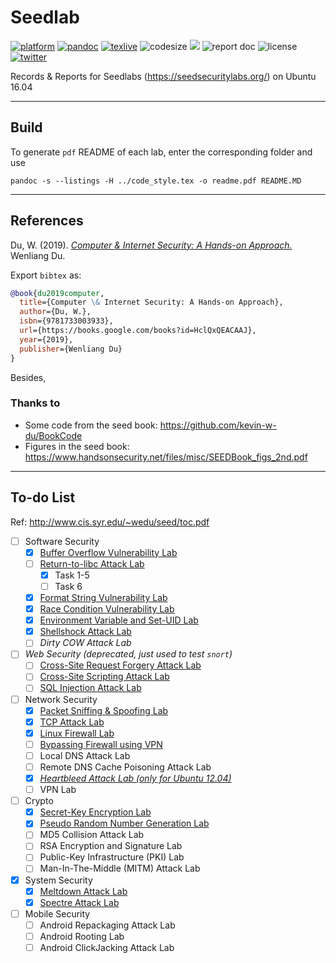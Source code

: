 # Seedlab
[![platform](https://img.shields.io/static/v1?label=ubuntu&message=16.04&color=critical&style=flat-square)](https://seedsecuritylabs.org/lab_env.html/)
[![pandoc](https://img.shields.io/static/v1?label=pandoc&message=2.9.1.1&color=yellowgreen&style=flat-square)](https://pandoc.org/)
[![texlive](https://img.shields.io/static/v1?label=TeXLive&message=2019&color=informational&style=flat-square)](https://www.tug.org/texlive/)
![codesize](https://img.shields.io/github/languages/code-size/li-xin-yi/seedlab?style=flat-square)
![](https://img.shields.io/github/commit-activity/m/li-xin-yi/seedlab?color=ffb7c5&style=flat-square)
![report doc](https://img.shields.io/static/v1?label=docs&message=PDF&color=A9A9A9&style=flat-square)
![license](https://img.shields.io/github/license/li-xin-yi/seedlab?style=flat-square)
[![twitter](https://img.shields.io/twitter/follow/yangzhou301?label=Xinyi%20Li%40yangzhou301&style=flat-square)](https://twitter.com/yangzhou301)

Records & Reports for Seedlabs (https://seedsecuritylabs.org/) on Ubuntu 16.04

---

## Build

To generate `pdf` README of each lab, enter the corresponding folder and use

```
pandoc -s --listings -H ../code_style.tex -o readme.pdf README.MD
```

---

## References

Du, W. (2019). [*Computer & Internet Security: A Hands-on Approach.*](https://www.handsonsecurity.net/) Wenliang Du.

Export `bibtex` as:

```bibtex
@book{du2019computer,
  title={Computer \& Internet Security: A Hands-on Approach},
  author={Du, W.},
  isbn={9781733003933},
  url={https://books.google.com/books?id=HclQxQEACAAJ},
  year={2019},
  publisher={Wenliang Du}
}
```

Besides,

### Thanks to

- Some code from the seed book: https://github.com/kevin-w-du/BookCode
- Figures in the seed book: https://www.handsonsecurity.net/files/misc/SEEDBook_figs_2nd.pdf 

---

## To-do List

Ref: http://www.cis.syr.edu/~wedu/seed/toc.pdf

- [ ] Software Security
    - [x] [Buffer Overflow Vulnerability Lab](./Buffer-Overflow)
    - [ ] [Return-to-libc Attack Lab](./Return-to-libc-Attack)
        - [x] Task 1-5
        - [ ] Task 6
    - [x] [Format String Vulnerability Lab](./Format-String-Vulnerability)
    - [x] [Race Condition Vulnerability Lab](./Race-Condition-Vulnerability)
    - [x] [Environment Variable and Set-UID Lab](Environment-Variable-and-Set-UID-Program-Lab)
    - [x] [Shellshock Attack Lab](./Shellshock-Attack)
    - [ ] *Dirty COW Attack Lab*
- [ ] *Web Security (deprecated, just used to test `snort`)*
    - [ ] [Cross-Site Request Forgery Attack Lab](./Cross-Site-Request-Forgery)
    - [ ] [Cross-Site Scripting Attack Lab](./Cross-Site-Scripting-Attack)
    - [ ] [SQL Injection Attack Lab](./SQL-Injection-Attack)
- [ ] Network Security
    - [x] [Packet Sniffing & Spoofing Lab](./Packet-Sniffing-and-Spoofing)
    - [x] [TCP Attack Lab](./TCP-IP-Attack)
    - [x] [Linux Firewall Lab](./Firewall-Exploration)
    - [ ] [Bypassing Firewall using VPN](./Firewall-VPN)
    - [ ] Local DNS Attack Lab
    - [ ] Remote DNS Cache Poisoning Attack Lab
    - [x] [*Heartbleed Attack Lab (only for Ubuntu 12.04)*](./Heartbleed-Attack)
    - [ ] VPN Lab
- [ ] Crypto
    - [x]  [Secret-Key Encryption Lab](./Secret-Key-Encryption)
    - [x]  [Pseudo Random Number Generation Lab](./Pseudo-Random-Number-Generation)
    - [ ]  MD5 Collision Attack Lab
    - [ ]  RSA Encryption and Signature Lab
    - [ ]  Public-Key Infrastructure (PKI) Lab
    - [ ]  Man-In-The-Middle (MITM) Attack Lab
- [x] System Security
    - [x] [Meltdown Attack Lab](./Meltdown-Attack)
    - [x] [Spectre Attack Lab](./Spectre-Attack)
- [ ] Mobile Security
    - [ ] Android Repackaging Attack Lab
    - [ ] Android Rooting Lab
    - [ ] Android ClickJacking Attack Lab